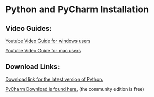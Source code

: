 # Python and PyCharm Installation

## Video Guides:
[Youtube Video Guide for windows users](https://www.youtube.com/watch?v=0y5XlNeFxNk)

[Youtube Video Guide for mac users](https://www.youtube.com/watch?v=TG_WmdEtBsY)

## Download Links:
[Download link for the latest version of Python.](https://www.python.org/downloads/)

[PyCharm Download is found here.](https://www.jetbrains.com/pycharm/)
(the community edition is free)
